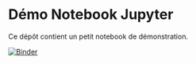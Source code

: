 # Démo Notebook Jupyter

Ce dépôt contient un petit notebook de démonstration.

[![Binder](https://mybinder.org/badge_logo.svg)](https://mybinder.org/v2/gh/nsi-mechain/_ressources-nsi_/HEAD?filepath=demo-notebook-jupyter/demo.ipynb)
